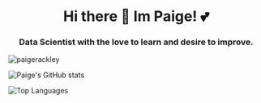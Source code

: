 <h1 align="center">Hi there 👋  Im Paige! 💕 </h1>
<h3 align="center">Data Scientist with the love to learn and desire to improve.</h3>
<p align="left"> <img src="https://komarev.com/ghpvc/?username=paigerackley&label=Profile%20views&color=0e75b6&style=flat" alt="paigerackley" /> </p>

 ![Paige's GitHub stats](https://github-readme-stats.vercel.app/api?username=paigerackley&show_icons=true&theme=bear)
 
 
 ![Top Languages](https://github-readme-stats.vercel.app/api/top-langs/?username=paigerackley&layout=compact&theme=bear&count_private=true)
